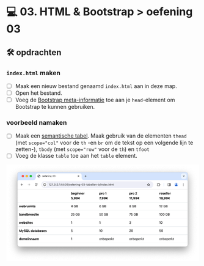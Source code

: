 # 💻 03. HTML & Bootstrap > oefening 03

## 🛠️ opdrachten

### `index.html` maken

- [ ] Maak een nieuw bestand genaamd `index.html` aan in deze map.
- [ ] Open het bestand.
- [ ] Voeg de [Bootstrap meta-informatie](/README.md) toe aan je `head`-element om Bootstrap te kunnen gebruiken.

### voorbeeld namaken

- [ ] Maak een [semantische tabel](https://apwt.gitbook.io/g_webtechnologie/html/html-tabellen). Maak gebruik van de elementen `thead` (met `scope="col"` voor de `th` -en  `br` om de tekst op een volgende lijn te zetten-), `tbody` (met `scope="row"` voor de `th`) en `tfoot`
- [ ] Voeg de klasse `table` toe aan het `table` element.

![Alt text](image.png)
